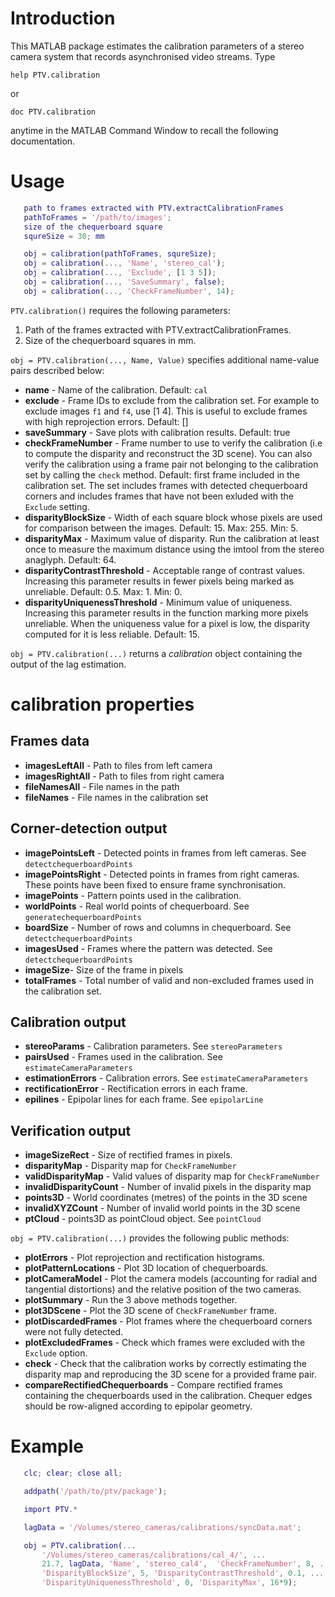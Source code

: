 # Introduction

This MATLAB package estimates the calibration parameters of a 
stereo camera system that records asynchronised video streams. Type

    help PTV.calibration

or

    doc PTV.calibration

anytime in the MATLAB Command Window to recall the following documentation.

# Usage
 ```matlab
    path to frames extracted with PTV.extractCalibrationFrames
    pathToFrames = '/path/to/images';
    size of the chequerboard square
    squreSize = 30; mm

    obj = calibration(pathToFrames, squreSize);
    obj = calibration(..., 'Name', 'stereo_cal');
    obj = calibration(..., 'Exclude', [1 3 5]);
    obj = calibration(..., 'SaveSummary', false);
    obj = calibration(..., 'CheckFrameNumber', 14);
```

  `PTV.calibration()` requires the following parameters:
  1) Path of the frames extracted with PTV.extractCalibrationFrames.
  2) Size of the chequerboard squares in mm.

`obj = PTV.calibration(..., Name, Value)` specifies additional name-value pairs described below:

- **name** -  Name of the calibration. Default: `cal`
- **exclude** -   Frame IDs to exclude from the calibration set. For example to exclude images `f1` and `f4`, use [1 4]. This is useful to exclude frames with high reprojection errors. Default: []
- **saveSummary** -  Save plots with calibration results. Default: true
- **checkFrameNumber** -   Frame number to use to verify the calibration (i.e to compute the disparity and reconstruct the 3D scene). You can also verify the calibration using a frame pair not belonging to the calibration set by calling the `check` method. Default: first frame included in the calibration set. The set includes frames with detected chequerboard corners and includes frames that have not been exluded with the `Exclude` setting.
- **disparityBlockSize** -  Width of each square block whose pixels are used for comparison between the images.  Default: 15. Max: 255. Min: 5.
- **disparityMax** -  Maximum value of disparity. Run the calibration at least once to measure the maximum distance using the imtool from the stereo anaglyph. Default: 64. 
- **disparityContrastThreshold** - Acceptable range of contrast values. Increasing this parameter results in fewer pixels being marked as unreliable. Default: 0.5. Max: 1. Min: 0. 
- **disparityUniquenessThreshold** -  Minimum value of uniqueness. Increasing this parameter results in the function   marking more pixels unreliable. When the  uniqueness value for a pixel is low, the  disparity computed for it is less reliable. Default: 15.


`obj = PTV.calibration(...)` returns a *calibration* object containing the output of the lag estimation.

# calibration properties
## Frames data
- **imagesLeftAll**  - Path to files from left camera
- **imagesRightAll** - Path to files from right camera
- **fileNamesAll** - File names in the path
- **fileNames** - File names in the calibration set

## Corner-detection output
- **imagePointsLeft** - Detected points in frames from left cameras. See `detectchequerboardPoints`
- **imagePointsRight**  - Detected points in frames from right cameras. These points have been fixed to ensure frame synchronisation.
- **imagePoints** - Pattern points used in the calibration.
- **worldPoints** - Real world points of chequerboard. See `generatechequerboardPoints`
- **boardSize** - Number of rows and columns in chequerboard. See `detectchequerboardPoints`
- **imagesUsed** - Frames where the pattern was detected. See `detectchequerboardPoints`
- **imageSize**- Size of the frame in pixels
- **totalFrames** - Total number of valid and non-excluded frames used in the calibration set. 

## Calibration output
- **stereoParams** - Calibration parameters. See `stereoParameters`
- **pairsUsed** - Frames used in the calibration. See `estimateCameraParameters`
- **estimationErrors** - Calibration errors. See `estimateCameraParameters`
- **rectificationError** - Rectification errors in each frame.
- **epilines** - Epipolar lines for each frame. See `epipolarLine`

## Verification output
- **imageSizeRect** - Size of rectified frames in pixels.
- **disparityMap** - Disparity map for `CheckFrameNumber`
- **validDisparityMap** - Valid values of disparity map for `CheckFrameNumber`
- **invalidDisparityCount**  - Number of invalid pixels in the disparity map
- **points3D** - World coordinates (metres) of the points in the 3D scene
- **invalidXYZCount** - Number of invalid world points in the 3D scene
- **ptCloud** - points3D as pointCloud object. See `pointCloud`

`obj = PTV.calibration(...)` provides the following public methods:

- **plotErrors** - Plot reprojection and rectification histograms.
- **plotPatternLocations** - Plot 3D location of chequerboards.
- **plotCameraModel**      - Plot the camera models (accounting for radial and tangential distortions) and the relative position of the two cameras.
- **plotSummary**    - Run the 3 above methods together.
- **plot3DScene**    - Plot the 3D scene of `CheckFrameNumber` frame.
- **plotDiscardedFrames** - Plot frames where the chequerboard corners were not fully detected.
- **plotExcludedFrames**   - Check which frames were excluded with the `Exclude` option.
- **check**                - Check that the calibration works by correctly estimating the disparity map and reproducing the 3D scene for a provided frame pair.
- **compareRectifiedChequerboards** - Compare rectified frames containing the chequerboards used in the calibration. Chequer edges should be row-aligned  according to epipolar geometry.

 # Example
 ```matlab
    clc; clear; close all;

    addpath('/path/to/ptv/package');

    import PTV.*

    lagData = '/Volumes/stereo_cameras/calibrations/syncData.mat';

    obj = PTV.calibration(...
        '/Volumes/stereo_cameras/calibrations/cal_4/', ...
        21.7, lagData, 'Name', 'stereo_cal4',  'CheckFrameNumber', 8, ...
        'DisparityBlockSize', 5, 'DisparityContrastThreshold', 0.1, ...
        'DisparityUniquenessThreshold', 0, 'DisparityMax', 16*9);

```
